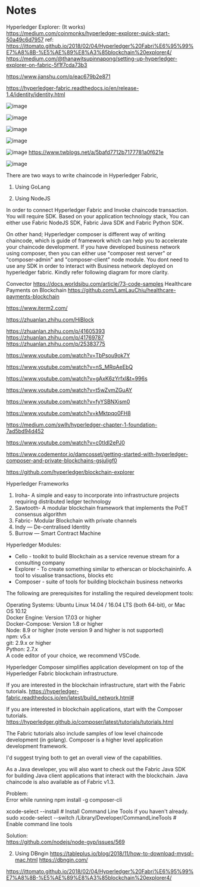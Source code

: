 # Notes


Hyperledger Explorer: (It works)
https://medium.com/coinmonks/hyperledger-explorer-quick-start-50a49c6d7957
ref:
https://ittomato.github.io/2018/02/04/Hyperledger%20Fabri%E6%95%99%E7%A8%8B-%E5%AE%89%E8%A3%85blockchain%20explorer4/
https://medium.com/@thanawitsupinnapong/setting-up-hyperledger-explorer-on-fabric-5f1f7cda73b3



https://www.jianshu.com/p/eac679b2e871

https://hyperledger-fabric.readthedocs.io/en/release-1.4/identity/identity.html

![image](https://www.preveil.com/wp-content/uploads/2019/04/end-to-end-encryption.png)

![image](https://s3.amazonaws.com/com.twilio.prod.twilio-docs/images/19DfiKodi3T25Xz7g9EDTyvF9di2SzvJo6JebRJaCN-1P_.width-808.png)

![image](https://blockgeeks.com/wp-content/uploads/2017/05/hyperledgerfabricmodel.jpg)

![image](https://i.stack.imgur.com/zuGTC.png)

![image](https://pic1.xuehuaimg.com/proxy/csdn/https://hyperledger.github.io/composer/latest/assets/img/Composer-Diagram.svg)
https://www.twblogs.net/a/5bafd7712b7177781a0f621e

![image](https://i.stack.imgur.com/2llU5.jpg)

There are two ways to write chaincode in Hyperledger Fabric,

1) Using GoLang

2) Using NodeJS

In order to connect Hyperledger Fabric and Invoke chaincode transaction. You will require SDK. Based on your application technology stack, You can either use Fabric NodeJS SDK, Fabric Java SDK and Fabric Python SDK.

On other hand; Hyperledger composer is different way of writing chaincode, which is guide of framework which can help you to accelerate your chaincode development. If you have developed business network using composer, then you can either use "composer rest server" or "composer-admin" and "composer-client" node module. You dont need to use any SDK in order to interact with Business network deployed on hyperledger fabric. Kindly refer following diagram for more clarity.

Convector
https://docs.worldsibu.com/article/73-code-samples
Healthcare Payments on Blockchain
https://github.com/LamLauChiu/healthcare-payments-blockchain

https://www.iterm2.com/

https://zhuanlan.zhihu.com/HiBlock

https://zhuanlan.zhihu.com/p/41605393
https://zhuanlan.zhihu.com/p/41769787
https://zhuanlan.zhihu.com/p/25383775


https://www.youtube.com/watch?v=TbPsou9ok7Y

https://www.youtube.com/watch?v=nS_MRqAeEbQ

https://www.youtube.com/watch?v=gAxK6zYrfxI&t=996s

https://www.youtube.com/watch?v=t5wZvmZGuAY

https://www.youtube.com/watch?v=fyYSBNXism0

https://www.youtube.com/watch?v=kMktpqo0FH8


https://medium.com/swlh/hyperledger-chapter-1-foundation-7ad5bd94d452

https://www.youtube.com/watch?v=c0tIdl2ePJ0

https://www.codementor.io/damcosset/getting-started-with-hyperledger-composer-and-private-blockchains-gsjuligf0

https://github.com/hyperledger/blockchain-explorer

Hyperledger Frameworks <br/>
1. Iroha- A simple and easy to incorporate into infrastructure projects requiring distributed ledger technology <br/>
2. Sawtooth- A modular blockchain framework that implements the PoET consensus algorithm <br/>
3. Fabric- Modular Blockchain with private channels <br/>
4. Indy — De-centralised Identity <br/>
5. Burrow — Smart Contract Machine <br/>

Hyperledger Modules: <br/> 
* Cello - toolkit to build Blockchain as a service revenue stream for a consulting company <br/>
* Explorer - To create something similar to etherscan or blockchaininfo. A tool to visualise transactions, blocks etc <br/>
* Composer - suite of tools for building blockchain business networks <br/>

The following are prerequisites for installing the required development tools:

Operating Systems: Ubuntu Linux 14.04 / 16.04 LTS (both 64-bit), or Mac OS 10.12 <br/>
Docker Engine: Version 17.03 or higher <br/>
Docker-Compose: Version 1.8 or higher <br/>
Node: 8.9 or higher (note version 9 and higher is not supported) <br/>
npm: v5.x <br/>
git: 2.9.x or higher <br/>
Python: 2.7.x <br/>
A code editor of your choice, we recommend VSCode.


Hyperledger Composer simplifies application development on top of the Hyperledger Fabric blockchain infrastructure.

If you are interested in the blockchain infrastructure, start with the Fabric tutorials.
https://hyperledger-fabric.readthedocs.io/en/latest/build_network.html#

If you are interested in blockchain applications, start with the Composer tutorials.
https://hyperledger.github.io/composer/latest/tutorials/tutorials.html

The Fabric tutorials also include samples of low level chaincode development (in golang). Composer is a higher level application development framework.

I'd suggest trying both to get an overall view of the capabilities.

As a Java developer, you will also want to check out the Fabric Java SDK for building Java client applications that interact with the blockchain. Java chaincode is also available as of Fabric v1.3.

Problem: <br/>
Error while running npm install -g composer-cli

xcode-select --install # Install Command Line Tools if you haven't already. <br/>
sudo xcode-select --switch /Library/Developer/CommandLineTools # Enable command line tools

Solution: <br/>
https://github.com/nodejs/node-gyp/issues/569

2. Using DBngin
https://tableplus.io/blog/2018/11/how-to-download-mysql-mac.html
https://dbngin.com/


https://ittomato.github.io/2018/02/04/Hyperledger%20Fabri%E6%95%99%E7%A8%8B-%E5%AE%89%E8%A3%85blockchain%20explorer4/


